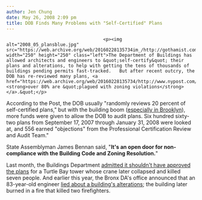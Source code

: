 ```yaml
---
author: Jen Chung
date: May 26, 2008 2:09 pm
title: DOB Finds Many Problems with "Self-Certified" Plans
---
```


	
										<p><img alt="2008_05_plansblue.jpg" src="https://web.archive.org/web/20160228135734im_/http://gothamist.com/attachments/jen/2008_05_plansblue.jpg" width="250" height="250" class="left">The Department of Buildings has allowed architects and engineers to &quot;self-certify&quot; their plans and alterations, to help with getting the tens of thousands of buildings pending permits fast-tracked.   But after recent outcry, the DOB has re-reviewed many plans, <a href="https://web.archive.org/web/20160228135734/http://www.nypost.com/seven/05252008/news/regionalnews/report_bares_construction_site_crisis_112485.htm">finding <strong>over 80% are &quot;plagued with zoning violations</strong></a>.&quot;</p>

<p>According to the Post, the DOB usually &quot;randomly reviews 20 percent of self-certified plans,&quot; but with the building boom (<a href="https://web.archive.org/web/20160228135734/http://gothamist.com/2007/07/17/city_councilman_2.php">especially in Brooklyn</a>), more funds were given to allow the DOB to audit plans.  Six hundred sixty-two plans from September 17, 2007 through January 31, 2008 were looked at, and 556 earned &quot;objections&quot; from the Professional Certification Review and Audit Team.&quot;  </p>

<p>State Assemblyman James Bennan said, &quot;<strong>It&apos;s an open door for non-compliance with the Building Code and Zoning Resolution.</strong>&quot;</p>

<p>Last month, the Buildings Department <a href="https://web.archive.org/web/20160228135734/http://gothamist.com/2008/04/18/oops_buildings.php">admitted it shouldn&apos;t have approved the plans</a> for a Turtle Bay tower whose crane later collapsed and killed seven people.  And earlier this year, the Bronx DA&apos;s office announced that an 83-year-old engineer <a href="https://web.archive.org/web/20160228135734/http://gothamist.com/2008/03/04/engineer_pleads.php">lied about a building&apos;s alterations</a>; the building later burned in a fire that killed two firefighters.</p>					
										
									
				